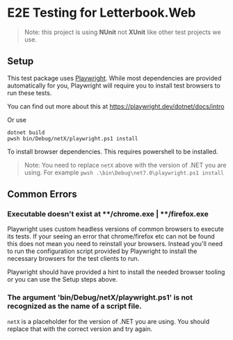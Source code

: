 ﻿# E2E Testing for Letterbook.Web

> Note: this project is using **NUnit** not **XUnit** like other test projects we use.

## Setup

This test package uses [Playwright](https://playwright.dev). While most dependencies are provided automatically for you, Playwright will require you to install test browsers to run these tests.

You can find out more about this at https://playwright.dev/dotnet/docs/intro

Or use

```shell
dotnet build
pwsh bin/Debug/netX/playwright.ps1 install
```

To install browser dependencies. This requires powershell to be installed.

> Note: You need to replace `netX` above with the version of .NET you are using. For example `pwsh .\bin\Debug\net7.0\playwright.ps1 install`

## Common Errors

### Executable doesn't exist at **/chrome.exe | **/firefox.exe

Playwright uses custom headless versions of common browsers to execute its tests. If your seeing an error that chrome/firefox etc can not be found this does not mean you need to reinstall your browsers. Instead you'll need to run the configuration script provided by Playwright to install the necessary browsers for the test clients to run.

Playwright should have provided a hint to install the needed browser tooling or you can use the Setup steps above.

### The argument 'bin/Debug/netX/playwright.ps1' is not recognized as the name of a script file.

`netX` is a placeholder for the version of .NET you are using. You should replace that with the correct version and try again.